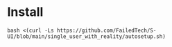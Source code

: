 # Install

```
bash <(curl -Ls https://github.com/FailedTech/S-UI/blob/main/single_user_with_reality/autosetup.sh)

```
